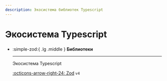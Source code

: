 ```yaml
---
description: Экосистема библиотек Typescript
---
```


# Экосистема Typescript

<div class="grid cards" style="margin-top: 1.6em" markdown>

-   :simple-zod:{ .lg .middle } **Библиотеки**

    ***

    Экосистема Typescript

    [:octicons-arrow-right-24: Zod](./zod.4/index.md) <small>v4</small>

</div>
